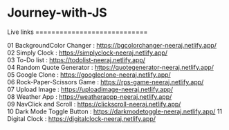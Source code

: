# Journey-with-JS
Live links ============================

01 BackgroundColor Changer : https://bgcolorchanger-neeraj.netlify.app/         
02 Simply Clock : https://simplyclock-neeraj.netlify.app/                                                                                                                                                              
03 To-Do list : https://todolist-neeraj.netlify.app/                                                                                                                                                                 
04 Random Quote Generator : https://quotegenerator-neeraj.netlify.app/                                                                                                                                             
05 Google Clone :  https://googleclone-neeraj.netlify.app/                                                                                                                                                             
06 Rock-Paper-Scissors Game : https://rps-game-neeraj.netlify.app/                                                                                                                                                     
07 Upload Image : https://uploadimage-neeraj.netlify.app/                                                                                                                                                            
08 Weather App : https://weatherappp-neeraj.netlify.app/                                                                                                                                                              
09 NavClick and Scroll : https://clickscroll-neeraj.netlify.app/                                                                                                                                                       
10 Dark Mode Toggle Button : https://darkmodetoggle-neeraj.netlify.app/
11 Digital Clock : https://digitalclock-neeraj.netlify.app/
